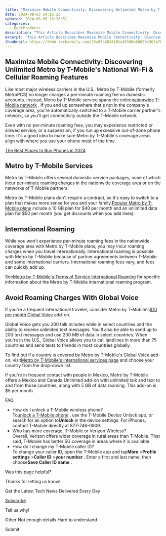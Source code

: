 ```yaml
---
title: "Maximize Mobile Connectivity: Discovering Unlimited Metro by T-Mobile's National Wi-Fi & Cellular Roaming Features"
date: 2024-08-03 14:16:23
updated: 2024-08-05 10:28:51
categories:
  - BestProducts
description: "This Article Describes Maximize Mobile Connectivity: Discovering Unlimited Metro by T-Mobile's National Wi-Fi & Cellular Roaming Features"
excerpt: "This Article Describes Maximize Mobile Connectivity: Discovering Unlimited Metro by T-Mobile's National Wi-Fi & Cellular Roaming Features"
thumbnail: https://thmb.techidaily.com/29c87a2813101a91590a08620c363a707a12be2c13cdc82a6c440d60f80e5fd3.jpg
---
```


## Maximize Mobile Connectivity: Discovering Unlimited Metro by T-Mobile's National Wi-Fi & Cellular Roaming Features
 Like most major wireless carriers in the U.S., Metro by T-Mobile (formerly MetroPCS) no longer charges a per-minute roaming fee on domestic accounts. Instead, Metro by T-Mobile service spans the entire[nationwide T-Mobile network](https://www.metrobyt-mobile.com/coverage/coverage-map) . If you end up somewhere that's not in the company's coverage area, you're automatically switched to a T-Mobile carrier partner's network, so you'll get connectivity outside the T-Mobile network.

 Even with no per-minute roaming fees, you may experience restricted or slowed service, or a suspension, if you run up excessive out-of-zone phone time. It's a good idea to make sure Metro by T-Mobile's coverage areas align with where you use your phone most of the time.

[The Best Places to Buy Phones in 2024](https://www.lifewire.com/best-places-to-buy-cell-phones-580000)

## Metro by T-Mobile Services

 Metro by T-Mobile offers several domestic service packages, none of which incur per-minute roaming charges in the nationwide coverage area or on the networks of T-Mobile partners.

 Metro by T-Mobile plans don't require a contract, so it's easy to switch to a plan that makes more sense for you and your family.[Popular Metro by T-Mobile plans](https://www.metrobyt-mobile.com/phone-plans) include a 10 GB plan for $40 per month and an unlimited data plan for $50 per month (you get discounts when you add lines).

## International Roaming

 While you won't experience per-minute roaming fees in the nationwide coverage area with Metro by T-Mobile plans, you may incur roaming charges when you travel internationally. International roaming is possible with Metro by T-Mobile because of partner agreements between T-Mobile and some international carriers. International roaming fees vary, and fees can quickly add up.

 See[Metro by T-Mobile's Terms of Service International Roaming](https://www.metrobyt-mobile.com/terms-and-conditions/international-roaming) for specific information about the Metro by T-Mobile international roaming program.

## Avoid Roaming Charges With Global Voice

 If you're a frequent international traveler, consider Metro by T-Mobile's[$10 per month Global Voice](https://www.metrobyt-mobile.com/shop/services) add-on.

 Global Voice gets you 200 talk minutes while in select countries and the ability to receive unlimited text messages. You'll also be able to send up to 200 text messages and use 200 MB of data in select countries. When you're in the U.S., Global Voice allows you to call landlines in more than 75 countries and send texts to friends in most countries globally.

 To find out if a country is covered by Metro by T-Mobile's Global Voice add-on, visit[Metro by T-Mobile's international services page](https://www.metrobyt-mobile.com/shop/services/international) and choose your country from the drop-down list.

 If you're in frequent contact with people in Mexico, Metro by T-Mobile offers a Mexico and Canada Unlimited add-on with unlimited talk and text to and from those countries, along with 5 GB of data roaming. This add-on is $5 per month.  

 FAQ

* How do I unlock a T-Mobile wireless phone?  
 To[unlock a T-Mobile phone](https://www.lifewire.com/how-to-use-unlocked-cell-phone-579611) , use the T-Mobile Device Unlock app, or search for an option to**Unlock** in the device settings. For iPhones, contact T-Mobile directly at 877-746-0909.
* Who has more coverage, T-Mobile or Verizon Wireless?  
 Overall, Verizon offers wider coverage in rural areas than T-Mobile. That said, T-Mobile has better 5G coverage in areas where it is available.
* How do I change my T-Mobile caller ID?  
 To change your caller ID, open the T-Mobile app and tap**More** \>**Profile settings** \>**Caller ID** \>**your number** . Enter a first and last name, then choose**Save Caller ID name** .

Was this page helpful?

Thanks for letting us know!

 Get the Latest Tech News Delivered Every Day

[Subscribe](https://www.lifewire.com/#)

Tell us why!

 Other  Not enough details  Hard to understand

 Submit

<ins class="adsbygoogle"
     style="display:block"
     data-ad-format="autorelaxed"
     data-ad-client="ca-pub-7571918770474297"
     data-ad-slot="1223367746"></ins>



<ins class="adsbygoogle"
     style="display:block"
     data-ad-client="ca-pub-7571918770474297"
     data-ad-slot="8358498916"
     data-ad-format="auto"
     data-full-width-responsive="true"></ins>
